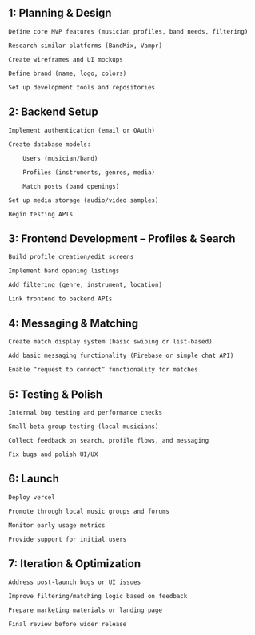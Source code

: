 ## 1: Planning & Design

    Define core MVP features (musician profiles, band needs, filtering)

    Research similar platforms (BandMix, Vampr)

    Create wireframes and UI mockups

    Define brand (name, logo, colors)

    Set up development tools and repositories

## 2: Backend Setup

    Implement authentication (email or OAuth)

    Create database models:

        Users (musician/band)

        Profiles (instruments, genres, media)

        Match posts (band openings)

    Set up media storage (audio/video samples)

    Begin testing APIs

## 3: Frontend Development – Profiles & Search

    Build profile creation/edit screens

    Implement band opening listings

    Add filtering (genre, instrument, location)

    Link frontend to backend APIs

## 4: Messaging & Matching

    Create match display system (basic swiping or list-based)

    Add basic messaging functionality (Firebase or simple chat API)

    Enable “request to connect” functionality for matches

## 5: Testing & Polish

    Internal bug testing and performance checks

    Small beta group testing (local musicians)

    Collect feedback on search, profile flows, and messaging

    Fix bugs and polish UI/UX

## 6: Launch

    Deploy vercel

    Promote through local music groups and forums

    Monitor early usage metrics

    Provide support for initial users

## 7: Iteration & Optimization

    Address post-launch bugs or UI issues

    Improve filtering/matching logic based on feedback

    Prepare marketing materials or landing page

    Final review before wider release
